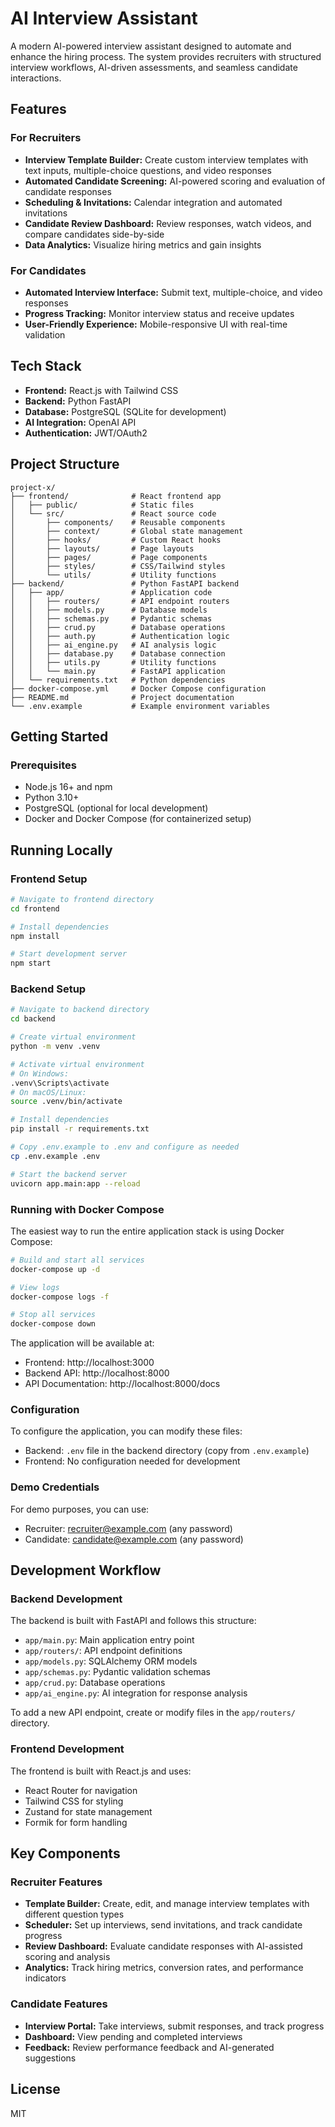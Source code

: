 # AI Interview Assistant

A modern AI-powered interview assistant designed to automate and enhance the hiring process. The system provides recruiters with structured interview workflows, AI-driven assessments, and seamless candidate interactions.

## Features

### For Recruiters
- **Interview Template Builder:** Create custom interview templates with text inputs, multiple-choice questions, and video responses
- **Automated Candidate Screening:** AI-powered scoring and evaluation of candidate responses
- **Scheduling & Invitations:** Calendar integration and automated invitations
- **Candidate Review Dashboard:** Review responses, watch videos, and compare candidates side-by-side
- **Data Analytics:** Visualize hiring metrics and gain insights

### For Candidates
- **Automated Interview Interface:** Submit text, multiple-choice, and video responses
- **Progress Tracking:** Monitor interview status and receive updates
- **User-Friendly Experience:** Mobile-responsive UI with real-time validation

## Tech Stack

- **Frontend:** React.js with Tailwind CSS
- **Backend:** Python FastAPI 
- **Database:** PostgreSQL (SQLite for development)
- **AI Integration:** OpenAI API
- **Authentication:** JWT/OAuth2

## Project Structure

```
project-x/
├── frontend/              # React frontend app
│   ├── public/            # Static files
│   └── src/               # React source code
│       ├── components/    # Reusable components
│       ├── context/       # Global state management
│       ├── hooks/         # Custom React hooks
│       ├── layouts/       # Page layouts
│       ├── pages/         # Page components
│       ├── styles/        # CSS/Tailwind styles
│       └── utils/         # Utility functions
├── backend/               # Python FastAPI backend
│   ├── app/               # Application code
│   │   ├── routers/       # API endpoint routers
│   │   ├── models.py      # Database models
│   │   ├── schemas.py     # Pydantic schemas
│   │   ├── crud.py        # Database operations
│   │   ├── auth.py        # Authentication logic
│   │   ├── ai_engine.py   # AI analysis logic
│   │   ├── database.py    # Database connection
│   │   ├── utils.py       # Utility functions
│   │   └── main.py        # FastAPI application
│   └── requirements.txt   # Python dependencies
├── docker-compose.yml     # Docker Compose configuration
├── README.md              # Project documentation
└── .env.example           # Example environment variables
```

## Getting Started

### Prerequisites
- Node.js 16+ and npm
- Python 3.10+
- PostgreSQL (optional for local development)
- Docker and Docker Compose (for containerized setup)

## Running Locally

### Frontend Setup
```bash
# Navigate to frontend directory
cd frontend

# Install dependencies
npm install

# Start development server
npm start
```

### Backend Setup
```bash
# Navigate to backend directory
cd backend

# Create virtual environment
python -m venv .venv

# Activate virtual environment
# On Windows:
.venv\Scripts\activate
# On macOS/Linux:
source .venv/bin/activate

# Install dependencies
pip install -r requirements.txt

# Copy .env.example to .env and configure as needed
cp .env.example .env

# Start the backend server
uvicorn app.main:app --reload
```

### Running with Docker Compose

The easiest way to run the entire application stack is using Docker Compose:

```bash
# Build and start all services
docker-compose up -d

# View logs
docker-compose logs -f

# Stop all services
docker-compose down
```

The application will be available at:
- Frontend: http://localhost:3000
- Backend API: http://localhost:8000
- API Documentation: http://localhost:8000/docs

### Configuration

To configure the application, you can modify these files:
- Backend: `.env` file in the backend directory (copy from `.env.example`)
- Frontend: No configuration needed for development

### Demo Credentials

For demo purposes, you can use:
- Recruiter: recruiter@example.com (any password)
- Candidate: candidate@example.com (any password)

## Development Workflow

### Backend Development

The backend is built with FastAPI and follows this structure:
- `app/main.py`: Main application entry point
- `app/routers/`: API endpoint definitions 
- `app/models.py`: SQLAlchemy ORM models
- `app/schemas.py`: Pydantic validation schemas
- `app/crud.py`: Database operations
- `app/ai_engine.py`: AI integration for response analysis

To add a new API endpoint, create or modify files in the `app/routers/` directory.

### Frontend Development

The frontend is built with React.js and uses:
- React Router for navigation
- Tailwind CSS for styling
- Zustand for state management
- Formik for form handling

## Key Components

### Recruiter Features
- **Template Builder:** Create, edit, and manage interview templates with different question types
- **Scheduler:** Set up interviews, send invitations, and track candidate progress
- **Review Dashboard:** Evaluate candidate responses with AI-assisted scoring and analysis
- **Analytics:** Track hiring metrics, conversion rates, and performance indicators

### Candidate Features
- **Interview Portal:** Take interviews, submit responses, and track progress
- **Dashboard:** View pending and completed interviews
- **Feedback:** Review performance feedback and AI-generated suggestions

## License
MIT 